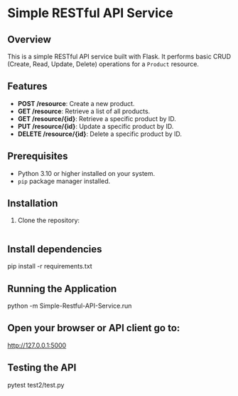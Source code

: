 # Simple RESTful API Service

## Overview
This is a simple RESTful API service built with Flask. It performs basic CRUD (Create, Read, Update, Delete) operations for a `Product` resource. 

## Features
- **POST /resource**: Create a new product.
- **GET /resource**: Retrieve a list of all products.
- **GET /resource/{id}**: Retrieve a specific product by ID.
- **PUT /resource/{id}**: Update a specific product by ID.
- **DELETE /resource/{id}**: Delete a specific product by ID.

## Prerequisites
- Python 3.10 or higher installed on your system.
- `pip` package manager installed.

## Installation
1. Clone the repository:
   ```bash
## Install dependencies
pip install -r requirements.txt

## Running the Application
python -m Simple-Restful-API-Service.run

## Open your browser or API client go to:
http://127.0.0.1:5000
## Testing the API
pytest test2/test.py





